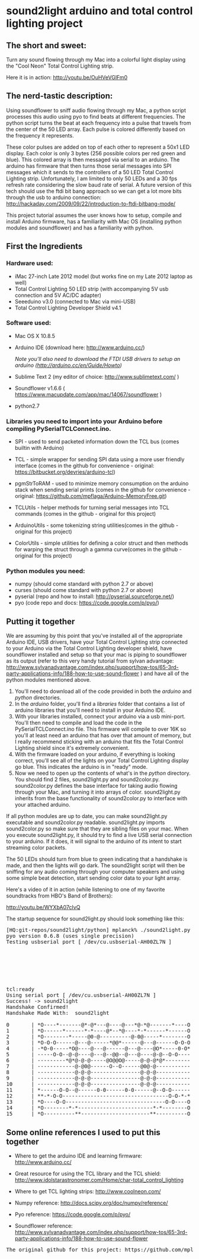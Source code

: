 # sound2light arduino and total control lighting project

## The short and sweet:

Turn any sound flowing through my Mac into a colorful light display using the "Cool Neon" Total Control Lighting strip.

Here it is in action:  http://youtu.be/OuHVeVGlFm0

## The nerd-tastic description: 

Using soundflower to sniff audio flowing through my Mac, a python script processes this audio using pyo to find beats at different frequencies.  The python script turns the beat at each frequency into a pulse that travels from the center of the 50 LED array.  Each pulse is colored differently based on the frequency it represents.  

These color pulses are added on top of each other to represent a 50x1 LED display.  Each color is only 3 bytes (256 possible colors per red green and blue).  This colored array is then messaged via serial to an arduino.  The arduino has firmware that then turns those serial messages into SPI messages which it sends to the controllers of a 50 LED Total Control Lighting strip.  Unfortunately, I am limited to only 50 LEDs and a 30 fps refresh rate considering the slow baud rate of serial.  A future version of this tech should use the ftdi bit bang approach so we can get a lot more bits through the usb to arduino connection: <a href="http://hackaday.com/2009/09/22/introduction-to-ftdi-bitbang-mode/">http://hackaday.com/2009/09/22/introduction-to-ftdi-bitbang-mode/</a>

<p>
This project tutorial assumes the user knows how to setup, compile and install Arduino firmware, has a familiarity with Mac OS (installing python modules and soundflower) and has a familiarity with python.
</p>

## First the Ingredients

### Hardware used:

* iMac 27-inch Late 2012 model (but works fine on my Late 2012 laptop as well)
* Total Control Lighting 50 LED strip (with accompanying 5V usb connection and 5V AC/DC adapter)
* Seeeduino v3.0 (connected to Mac via mini-USB)
* Total Control Lighting Developer Shield v4.1

### Software used:

* Mac OS X 10.8.5 
* Arduino IDE (download here: <a href="http://http://www.arduino.cc/" target="_blank">http://www.arduino.cc/</a>)
  
  <i>Note you'll also need to download the FTDI USB drivers to setup an arduino (<a href="http://arduino.cc/en/Guide/Howto" target="_blank">http://arduino.cc/en/Guide/Howto</a>)</i>

* Sublime Text 2 (my editor of choice: <a href="http://www.sublimetext.com/" target="_blank">http://www.sublimetext.com/</a> )
* Soundflower v1.6.6 ( <a href="https://www.macupdate.com/app/mac/14067/soundflower" target="_blank">https://www.macupdate.com/app/mac/14067/soundflower</a> )
* python2.7

### Libraries you need to import into your Arduino before compiling PySerialTCLConnect.ino.

* SPI - used to send packeted information down the TCL bus (comes builtin with Arduino)
* TCL - simple wrapper for sending SPI data using a more user friendly interface (comes in the github for convenience - original: <a href="https://bitbucket.org/devries/arduino-tcl" target="_blank">https://bitbucket.org/devries/arduino-tcl</a>)
* pgmStrToRAM - used to minimize memory consumption on the arduino stack when sending serial prints (comes in the github for convenience - original: <a href="https://github.com/mpflaga/Arduino-MemoryFree.git" target="_blank">https://github.com/mpflaga/Arduino-MemoryFree.git</a>)

* TCLUtils - helper methods for turning serial messages into TCL commands (comes in the github - original for this project)
* ArduinoUtils - some tokenizing string utilities(comes in the github - original for this project)
* ColorUtils - simple utilities for defining a color struct and then methods for warping the struct through a gamma curve(comes in the github - original for this project)
</ul>

### Python modules you need:

* numpy (should come standard with python 2.7 or above)
* curses (should come standard with python 2.7 or above)
* pyserial (repo and how to install: <a href="http://pyserial.sourceforge.net/" target="_blank">http://pyserial.sourceforge.net/</a>)
* pyo (code repo and docs: <a href="https://code.google.com/p/pyo/" target="_blank">https://code.google.com/p/pyo/</a>)

## Putting it together

We are assuming by this point that you've installed all of the appropriate Arduino IDE, USB drivers, have your Total Control Lighting strip connected to your Arduino via the Total Control Lighting developer shield, have soundflower installed and setup so that your mac is piping to soundflower as its output (refer to this very handy tutorial from sylvan advantage: <a href="http://www.sylvanadvantage.com/index.php/support/how-tos/65-3rd-party-applications-info/188-how-to-use-sound-flower" target="_blank">http://www.sylvanadvantage.com/index.php/support/how-tos/65-3rd-party-applications-info/188-how-to-use-sound-flower</a> ) and have all of the python modules mentioned above.

1. You'll need to download all of the code provided in both the *arduino* and *python* directories.
2. In the *arduino* folder, you'll find a *libraries* folder that contains a list of arduino libraries that you'll need to install in your Arduino IDE.
3. With your libraries installed, connect your arduino via a usb mini-port. You'll then need to compile and load the code in the PySerialTCLConnect.ino file.  This firmware will compile to over 16K so you'll at least need an arduino that has over that amount of memory, but I really recommend sticking with an arduino that fits the Total Control Lighting shield since it's extremely convenient.
4. With the firmware loaded on your arduino, if everything is looking correct, you'll see all of the lights on your Total Control Lighting display go blue.  This indicates the arduino is in "ready" mode.
5. Now we need to open up the contents of what's in the *python* directory.  You should find 2 files, sound2light.py and sound2color.py.  sound2color.py defines the base interface for taking audio flowing through your Mac, and turning it into arrays of color.  sound2light.py inherits from the base functionality of sound2color.py to interface with your attached arduino.

If all python modules are up to date, you can make sound2light.py executable and sound2color.py readable.  sound2light.py imports sound2color.py so make sure that they are sibling files on your mac.  When you execute sound2light.py, it should try to find a live USB serial connection to your arduino.  If it does, it will signal to the arduino of its intent to start streaming color packets.  

The 50 LEDs should turn from blue to green indicating that a handshake is made, and then the lights will go dark.  The sound2light script will then be sniffing for any audio coming through your computer speakers and using some simple beat detection, start sending color data to your light array.

Here's a video of it in action (while listening to one of my favorite soundtracks from HBO's Band of Brothers):

http://youtu.be/WYXbA07cIvQ

The startup sequence for sound2light.py should look something like this:

<pre>
[HQ:git-repos/sound2light/python] mplanck% ./sound2light.py
pyo version 0.6.8 (uses single precision)
Testing usbserial port [ /dev/cu.usbserial-AH00ZL7N ]







tcl:ready
Using serial port [ /dev/cu.usbserial-AH00ZL7N ]
Success! -> sound2light
Handshake Confirmed!
Handshake Made With:  sound2light

0       | *O----*-------@*-@*---@----@---*@-*@-------*----O |
1       | *O------*------*-*----@*--*@----*-*------*------O |
2       | *O--------*-----@0-@----------@-0@-----*--------O |
3       | *O-O-O------@---@------*@@*------@---@------O-O-O |                                                           
4       | -*O-0-----*O@----@---@------@---@----@O*-----0-O* |
5       | -----O-O--@-@----@---@--@@--@---@----@-@--O-O---- |
6       | ---------*@*@-@-@-----@O@@O@-----@-@-@*@*-------- |
7       | ------------@-@0@------O--O------@0@-@----------- |
8       | ------------@-@-@----------------@-@-@----------- |
9       | ------------@-@-@----------------@-@-@----------- |
10      | ------------@-@-@----------------@-@-@----------- |
11      | *------O-O--@------0-0------0-0------@--O-O------ |
12      | **-*-O-O----------------------------------O-O-*-* |
13      | *O----O-O--------------------------------O-O----O |
14      | *O--------*-*------------------------*-*--------O |
15      | *O----------**----------------------**----------O |                                                                      
</pre>


## Some online references I used to put this together

* Where to get the arduino IDE and learning firmware: <a href="http://www.arduino.cc/" target="_blank">http://www.arduino.cc/</a>

* Great resource for using the TCL library and the TCL shield: <a href="http://www.idolstarastronomer.com/Home/char-total_control_lighting" target="_blank">http://www.idolstarastronomer.com/Home/char-total_control_lighting</a>

* Where to get TCL lighting strips: <a href="http://www.coolneon.com/" target="_blank">http://www.coolneon.com/</a>

* Numpy reference: <a href="http://docs.scipy.org/doc/numpy/reference/" target="_blank">http://docs.scipy.org/doc/numpy/reference/</a>

* Pyo reference: <a href="https://code.google.com/p/pyo/" target="_blank">https://code.google.com/p/pyo/</a>

* Soundflower reference: <a href="http://www.sylvanadvantage.com/index.php/support/how-tos/65-3rd-party-applications-info/188-how-to-use-sound-flower" target="_blank">http://www.sylvanadvantage.com/index.php/support/how-tos/65-3rd-party-applications-info/188-how-to-use-sound-flower</a> 

<pre>The original github for this project: https://github.com/mplanck/sound2light</pre>

